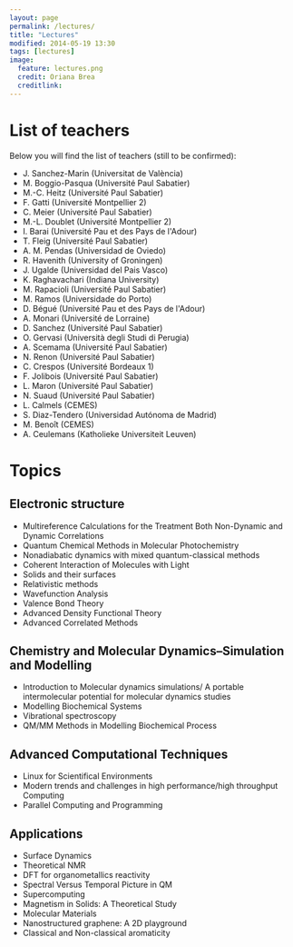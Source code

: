 ```yaml
---
layout: page
permalink: /lectures/
title: "Lectures"
modified: 2014-05-19 13:30
tags: [lectures]
image:
  feature: lectures.png
  credit: Oriana Brea
  creditlink:
---
```


# List of teachers

Below you will find the list of teachers (still to be confirmed):

* J. Sanchez-Marin (Universitat de València)
* M. Boggio-Pasqua (Université Paul Sabatier)
* M.-C. Heitz (Université Paul Sabatier)
* F. Gatti (Université Montpellier 2)
* C. Meier (Université Paul Sabatier)
* M.-L. Doublet (Université Montpellier 2)
* I. Barai (Université Pau et des Pays de l'Adour)
* T. Fleig (Université Paul Sabatier)
* A. M. Pendas (Universidad de Oviedo)
* R. Havenith (University of Groningen)
* J. Ugalde (Universidad del Pais Vasco)
* K. Raghavachari (Indiana University)
* M. Rapacioli (Université Paul Sabatier)
* M. Ramos (Universidade do Porto)
* D. Bégué (Université Pau et des Pays de l'Adour)
* A. Monari (Université de Lorraine)
* D. Sanchez (Université Paul Sabatier)
* O. Gervasi (Università degli Studi di Perugia)
* A. Scemama (Université Paul Sabatier)
* N. Renon (Université Paul Sabatier)
* C. Crespos (Université Bordeaux 1)
* F. Jolibois (Université Paul Sabatier)
* L. Maron (Université Paul Sabatier)
* N. Suaud (Université Paul Sabatier)
* L. Calmels (CEMES)
* S. Diaz-Tendero (Universidad Autónoma de Madrid)
* M. Benoît (CEMES)
* A. Ceulemans (Katholieke Universiteit Leuven)

# Topics

## Electronic structure

* Multireference Calculations for the Treatment Both Non-Dynamic and Dynamic Correlations
* Quantum Chemical Methods in Molecular Photochemistry
* Nonadiabatic dynamics with mixed quantum-classical methods
* Coherent Interaction of Molecules with Light
* Solids and their surfaces
* Relativistic methods
* Wavefunction Analysis
* Valence Bond Theory
* Advanced Density Functional Theory
* Advanced Correlated Methods

## Chemistry and Molecular Dynamics–Simulation and Modelling

* Introduction to Molecular dynamics simulations/ A portable intermolecular potential for molecular dynamics studies
* Modelling Biochemical Systems
* Vibrational spectroscopy
* QM/MM Methods in Modelling Biochemical Process

## Advanced Computational Techniques

* Linux for Scientifical Environments
* Modern trends and challenges in high performance/high throughput Computing
* Parallel Computing and Programming

## Applications

* Surface Dynamics
* Theoretical NMR
* DFT for organometallics reactivity
* Spectral Versus Temporal Picture in QM
* Supercomputing
* Magnetism in Solids: A Theoretical Study
* Molecular Materials
* Nanostructured graphene: A 2D playground
* Classical and Non-classical aromaticity

